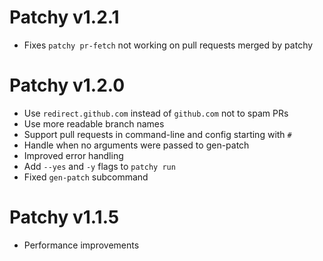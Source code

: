 # Patchy v1.2.1

- Fixes `patchy pr-fetch` not working on pull requests merged by patchy

# Patchy v1.2.0

- Use `redirect.github.com` instead of `github.com` not to spam PRs
- Use more readable branch names
- Support pull requests in command-line and config starting with `#`
- Handle when no arguments were passed to gen-patch
- Improved error handling
- Add `--yes` and `-y` flags to `patchy run`
- Fixed `gen-patch` subcommand

# Patchy v1.1.5

- Performance improvements
